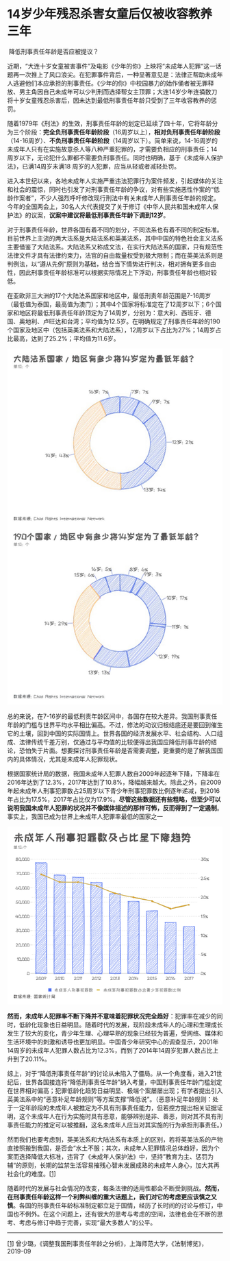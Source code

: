 # 14岁少年残忍杀害女童后仅被收容教养三年

​																												降低刑事责任年龄是否应被提议？



近期，“大连十岁女童被害事件”及电影《少年的你》上映将“未成年人犯罪“这一话题再一次推上了风口浪尖。在犯罪事件背后，一种显著意见是：法律正帮助未成年人逃避他们本应承担的刑事责任。《少年的你》中校园暴力的始作俑者被无罪释放、男主角因自己未成年可以少判刑而选择帮女主顶罪；大连14岁少年连捅数刀将十岁女童残忍杀害后，因未达到最低刑事责任年龄只受到了三年收容教养的惩罚。

 

随着1979年《刑法》的生效，刑事责任年龄的划定已延续了四十年，它将年龄分为三个阶段：**完全负刑事责任年龄阶段**（16周岁以上），**相对负刑事责任年龄阶段**（14-16周岁）、**不负刑事责任年龄阶段**（14周岁以下）。简单来说，14-16周岁的未成年人只有在实施故意杀人等八种严重犯罪的，才需要负相应的刑事责任；14周岁以下，无论犯什么罪都不需要负刑事责任。同时也明确，基于《未成年人保护法》，已满14周岁未满18 周岁的人犯罪，应当从轻或者减轻处罚。

 

进入本世纪以来，各地未成年人实施严重违法犯罪行为案件频发，引起媒体的关注和社会的震惊，同时也引发了对刑事责任年龄的争议，对有些实施恶性作案的“低龄作案者”，不少人强烈呼吁修改现行刑法中有关未成年人刑事责任年龄的规定。今年的全国两会上，30名人大代表提交了关于修订《中华人民共和国未成年人保护法》的议案，**议案中建议将最低刑事责任年龄下调到12岁**。

 

对于刑事责任年龄，世界各国有着不同的划分，不同法系也有着不同的制定标准。目前世界上主流的两大法系是大陆法系和英美法系，其中中国的特色社会主义法系主要借鉴了大陆法系。大陆法系又称成文法，在实行大陆法系的国家，只有规范性法律文件才具有法律约束力，法官的自由裁量权受到极大限制；而在英美法系则是判例法，以“遵从先例“原则为基础，结合当下情势进行判决，相对拥有更多自由性，因此刑事责任年龄标准可以根据实际情况上下浮动，刑事责任年龄也相对较低。

 

在亚欧非三大洲的17个大陆法系国家和地区中，最低刑责年龄范围是7-16周岁（最低值为泰国，最高值为澳门）；其中4个国家将标准定在了12周岁以下；6个国家和地区将最低刑事责任年龄顶定为了14周岁，分别为：意大利、西班牙、德国、奥地利、卢旺达和台湾；平均值为12.5岁。在明确规定了刑事责任年龄的190个国家及地区中（包括英美法系和大陆法系），12周岁以下占比为27%；14周岁占比最高，达到了25.2%；平均值为11.6岁。

 

![](images/6_r_1.jpg)

总的来说，在7-16岁的最低刑责年龄区间中，各国存在较大差异。我国刑事责任年龄的门槛与世界平均水平相比偏高。不过，修法的动议归根结底还是要回到催生它的土壤，回到中国的实际国情上。世界各国的经济发展水平、社会结构、人口组成、法律传统千差万别，仅通过与平均值的比较便得出我国应降低刑事年龄的结论，恐怕失于片面。想要探讨刑事责任年龄是否需要调整，更重要的是了解我国国内的具体情况，尤其是未成年人犯罪现状。

 

根据国家统计局的数据，我国未成年人犯罪人数自2009年起逐年下降，下降率在2016年达到了12.3%，2017年达到了10.8%，降幅越来越大。除此之外，自2009年起未成年人刑事犯罪数占25周岁以下青少年刑事犯罪数比例逐年递减，到2016年占比为17.5%，2017年占比仅为17.9%。**尽管这些数据还有些粗略，但至少可以说明我国未成年人犯罪的状况并不像媒体描述的那样可怖，反而得到了一定遏制**。事实上，我国已成为世界上未成年人犯罪率最低的国家之一

![](images/6_r_2.png)

 

**然而，未成年人犯罪率不断下降并不意味着犯罪状况完全趋好**：犯罪率在减少的同时，低龄化现象也日益明显。随着时代的发展，现阶段未成年人的心理和生理成长发生了较大的变化，青少年生理、心理早熟的现象已经较为普遍，受网络、媒体和生活环境中的刺激和诱导也更加明显。中国青少年研究中心的调查显示，2001年14周岁的未成年人犯罪人数占比为12.3%，而到了2014年14周岁犯罪人数占比上升到了20.11%。

 

综上，对于“降低刑事责任年龄”的讨论从未陷入了僵局。从一个角度看，进入21世纪后，世界各国接连将“降低刑事责任年龄”纳入考量，中国刑事责任年龄门槛划定在世界相对偏高；犯罪低龄化趋势日益明显、极端个案屡屡出现；有学者提出引入英美法系中的“恶意补足年龄规则”等方案支撑“降低说”。（恶意补足年龄规则：处于一定年龄段的未成年人被推定为不具有刑事责任能力，但若控方提出相关证据证明，这个未成年人在行为实施时具有恶意，能够辨别是非、善恶，则对其不具有刑事责任能力的推定可以被推翻，这名未成年人应当对其实施的行为承担刑事责任。）

 

然而我们也要考虑到，英美法系和大陆法系有本质上的区别，若将英美法系的产物直接照搬到我国，是否会“水土不服；其次，未成年人犯罪情况总体趋好，因为个案而选择降低大标准，违背了《未成年人保护法》中，坚持”教育为主、惩罚为辅“的原则，长期的监禁生活容易摧残心智未发展成熟的未成年人身心，加大其再社会化的难度。[[1\]](#_ftn1)

 

随着时代的发展与社会情况的改变，每条法律的适用性都会不断受到挑战。**然而，在刑事责任年龄这样一个利弊纠缠的重大话题上，我们对它的考虑更应该慎之又慎**。各国的刑事责任年龄标准制定都立足于国情，经历了长时间的讨论与修订，中国也不例外。在这个问题上，还有很大的思考与考虑的空间，法律也会在不断的思考、考虑与修订中趋于完善，实现“最大多数人”的公平。

 

------

[[1\]](#_ftnref1) 曾少璐，《调整我国刑事责任年龄之分析》，上海师范大学，《法制博览》，2019-09